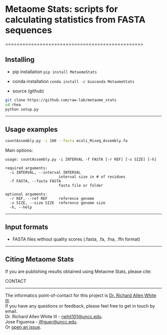 # Metaome Stats: scripts for calculating statistics from FASTA sequences

================================================

## Installing

- pip installation
`pip install MetaomeStats`

- conda installation
`conda install -c bioconda MetaomeStats`

- source (github)

```bash
git clone https://github.com/raw-lab/metaome_stats
cd rhea
python setup.py
```

-------

## Usage examples

```bash
countAssembly.py -i 100 --fasta ecoli_Miseq_Assembly.fa
```

Main options:
```
usage: countAssembly.py -i INTERVAL -f FASTA [-r REF] [-s SIZE] [-h]

required arguments:
  -i INTERVAL, --interval INTERVAL
                        interval size in # of residues
  -f FASTA, --fasta FASTA
                        fasta file or folder

optional arguments:
  -r REF, --ref REF     reference genome
  -s SIZE, --size SIZE  reference genome size
  -h, --help
```

-------

## Input formats

- FASTA files without quality scores (.fasta, .fa, .fna, .ffn format)

-------

## Citing Metaome Stats

If you are publishing results obtained using Metaome Stats, please cite: 

CONTACT

-------
The informatics point-of-contact for this project is [Dr. Richard Allen White III](https://github.com/raw-lab).<br />
If you have any questions or feedback, please feel free to get in touch by email. <br />
Dr. Richard Allen White III - rwhit101@uncc.edu.  <br />
Jose Figueroa - jlfiguer@uncc.edu.  <br /> 
Or [open an issue](https://github.com/raw-lab/metaome_stats/issues).
